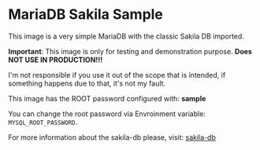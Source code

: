 # MariaDB Sakila Sample

This image is a very simple MariaDB with the classic Sakila DB imported.

**Important**: This image is only for testing and demonstration purpose. **Does NOT USE IN PRODUCTION!!!**

I'm not responsible if you use it out of the scope that is intended, if something happens due to that, it's not my fault.

This image has the ROOT password configured with: **sample**

You can change the root password via Envroinment variable: `MYSQL_ROOT_PASSWORD`.

For more information about the sakila-db please, visit: [sakila-db](https://dev.mysql.com/doc/sakila/en/)
